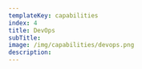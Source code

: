 ```yaml
---
templateKey: capabilities
index: 4
title: DevOps
subTitle: 
image: /img/capabilities/devops.png
description: 
---
```

